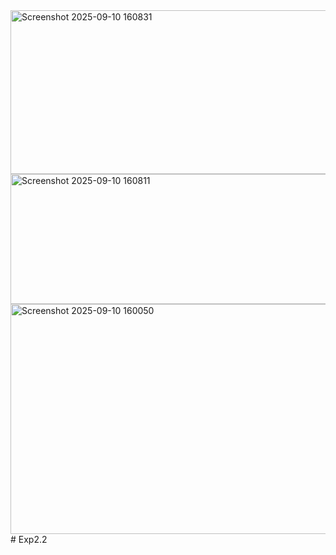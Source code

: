 <img width="958" height="262" alt="Screenshot 2025-09-10 160831" src="https://github.com/user-attachments/assets/7795f220-c5aa-49b8-8e43-d5d943e6b6a9" />
<img width="960" height="208" alt="Screenshot 2025-09-10 160811" src="https://github.com/user-attachments/assets/2ee0261a-6eb9-4f4c-a8f6-118cde0ec4a2" />
<img width="956" height="368" alt="Screenshot 2025-09-10 160050" src="https://github.com/user-attachments/assets/adfe4458-9085-4bd6-b834-2533cf1486ec" />
# Exp2.2
